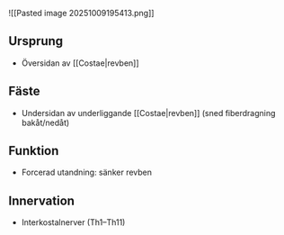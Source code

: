 ![[Pasted image 20251009195413.png]]
## Ursprung
- Översidan av [[Costae|revben]]

## Fäste
- Undersidan av underliggande [[Costae|revben]] (sned fiberdragning bakåt/nedåt)

## Funktion
- Forcerad utandning: sänker revben

## Innervation
- Interkostalnerver (Th1–Th11)
